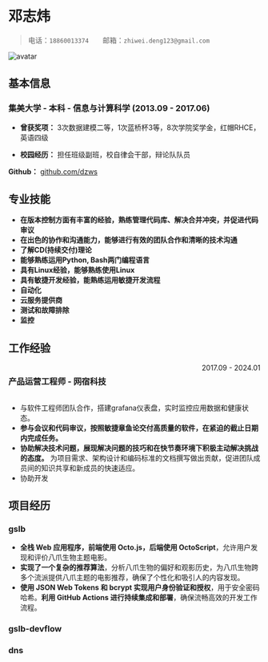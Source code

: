 # 邓志炜

> 电话：`18860013374`&emsp;&emsp;邮箱：`zhiwei.deng123@gmail.com`

<img src="https://avatars.githubusercontent.com/u/583231?v=4" alt="avatar">

## 基本信息

### 集美大学 - 本科 - 信息与计算科学 (2013.09 - 2017.06)

- **曾获奖项：** 3次数据建模二等，1次蓝桥杯3等，8次学院奖学金，红帽RHCE，英语四级

- **校园经历：** 担任班级副班，校自律会干部，辩论队队员

**Github：** [github.com/dzws](https://github.com/dzws)&ensp;

## 专业技能

- **在版本控制方面有丰富的经验，熟练管理代码库、解决合并冲突，并促进代码审议**
- **在出色的协作和沟通能力，能够进行有效的团队合作和清晰的技术沟通**
- **了解CD(持续交付)理论**
- **能够熟练运用Python, Bash两门编程语言**
- **具有Linux经验，能够熟练使用Linux**
- **具有敏捷开发经验，能熟练运用敏捷开发流程**
- **自动化**
- **云服务提供商**
- **测试和故障排除**
- **监控**

## 工作经验

<div style="display: flex; justify-content: space-between;">
    <h3>产品运营工程师 - 网宿科技</h3> <span style="text-align: right">2017.09 - 2024.01</span>
</div>

- 与软件工程师团队合作，搭建grafana仪表盘，实时监控应用数据和健康状态。
- **参与会议和代码审议，按照敏捷章鱼论交付高质量的软件，在紧迫的截止日期内完成任务。**
- **协助解决技术问题，展现解决问题的技巧和在快节奏环境下积极主动解决挑战的态度。** 为项目需求、架构设计和编码标准的文档撰写做出贡献，促进团队成员间的知识共享和新成员的快速适应。
- 协助开发

## 项目经历

### gslb

- **全栈 Web 应用程序，前端使用 Octo.js，后端使用 OctoScript**，允许用户发现和评价八爪生物主题电影。
- **实现了一个复杂的推荐算法**，分析八爪生物的偏好和观影历史，为八爪生物跨多个流派提供八爪主题的电影推荐，确保了个性化和吸引人的内容发现。
- **使用 JSON Web Tokens 和 bcrypt 实现用户身份验证和授权**，用于安全密码哈希。**利用 GitHub Actions 进行持续集成和部署**，确保流畅高效的开发工作流程。

### gslb-devflow

### dns
